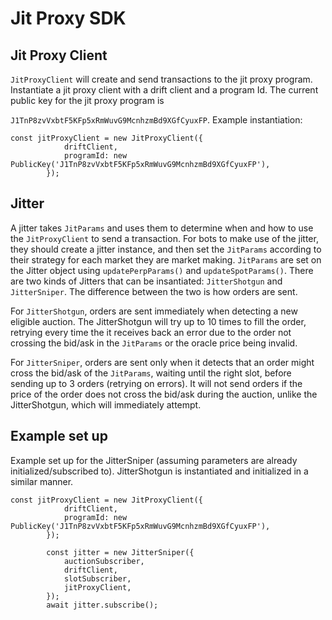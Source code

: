# Jit Proxy SDK

## Jit Proxy Client

```JitProxyClient``` will create and send transactions to the jit proxy program. Instantiate a jit proxy client with a drift client and a program Id. The current public key for the jit proxy program is

```J1TnP8zvVxbtF5KFp5xRmWuvG9McnhzmBd9XGfCyuxFP```. Example instantiation:

```
const jitProxyClient = new JitProxyClient({
			driftClient,
			programId: new PublicKey('J1TnP8zvVxbtF5KFp5xRmWuvG9McnhzmBd9XGfCyuxFP'),
		});
```

## Jitter

A jitter takes ```JitParams``` and uses them to determine when and how to use the ```JitProxyClient``` to send a transaction. For bots to make use of the jitter, they should create a jitter instance, and then set the ```JitParams``` according to their strategy for each market they are market making. ```JitParams``` are set on the Jitter object using ```updatePerpParams()``` and ```updateSpotParams()```. There are two kinds of Jitters that can be insantiated: ```JitterShotgun``` and ```JitterSniper```. The difference between the two is how orders are sent. 

For ```JitterShotgun```, orders are sent immediately when detecting a new eligible auction. The JitterShotgun will try up to 10 times to fill the order, retrying every time the it receives back an error due to the order not crossing the bid/ask in the ```JitParams``` or the oracle price being invalid. 

For ```JitterSniper```, orders are sent only when it detects that an order might cross the bid/ask of the ```JitParams```, waiting until the right slot, before sending up to 3 orders (retrying on errors). It will not send orders if the price of the order does not cross the bid/ask during the auction, unlike the JitterShotgun, which will immediately attempt.

## Example set up

Example set up for the JitterSniper (assuming parameters are already initialized/subscribed to). JitterShotgun is instantiated and initialized in a similar manner.

```
const jitProxyClient = new JitProxyClient({
			driftClient,
			programId: new PublicKey('J1TnP8zvVxbtF5KFp5xRmWuvG9McnhzmBd9XGfCyuxFP'),
		});

		const jitter = new JitterSniper({
			auctionSubscriber,
			driftClient,
			slotSubscriber,
			jitProxyClient,
		});
		await jitter.subscribe();
```
